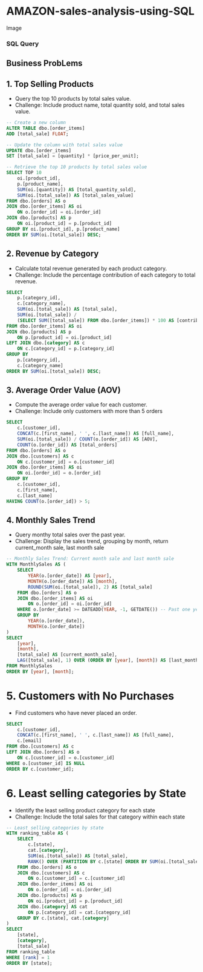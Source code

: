 # AMAZON-sales-analysis-using-SQL
Image
### SQL Query 
## Business ProbLems 
## 1. Top Selling Products 
- Query the top 10 products by total sales value.
- Challenge: Include product name, total quantity sold, and total sales value.
```SQL
-- Create a new column 
ALTER TABLE dbo.[order_items]
ADD [total_sale] FLOAT;

-- Update the column with total sales value
UPDATE dbo.[order_items]
SET [total_sale] = [quantity] * [price_per_unit];

-- Retrieve the top 10 products by total sales value
SELECT TOP 10 
    oi.[product_id], 
    p.[product_name],
    SUM(oi.[quantity]) AS [total_quantity_sold],
    SUM(oi.[total_sale]) AS [total_sales_value]
FROM dbo.[orders] AS o
JOIN dbo.[order_items] AS oi
    ON o.[order_id] = oi.[order_id]
JOIN dbo.[products] AS p
    ON oi.[product_id] = p.[product_id]
GROUP BY oi.[product_id], p.[product_name]
ORDER BY SUM(oi.[total_sale]) DESC;
```
## 2. Revenue by Category
- Calculate total revenue generated by each product category.
- Challenge: Include the percentage contribution of each category to total revenue.
```sql
SELECT 
    p.[category_id],
    c.[category_name],
    SUM(oi.[total_sale]) AS [total_sale],
    SUM(oi.[total_sale]) / 
    (SELECT SUM([total_sale]) FROM dbo.[order_items]) * 100 AS [contribution_percentage]
FROM dbo.[order_items] AS oi
JOIN dbo.[products] AS p
    ON p.[product_id] = oi.[product_id]
LEFT JOIN dbo.[category] AS c
    ON c.[category_id] = p.[category_id]
GROUP BY 
    p.[category_id],
    c.[category_name]
ORDER BY SUM(oi.[total_sale]) DESC;
```
## 3. Average Order Value (AOV)
- Compute the average order value for each customer.
- Challenge: Include only customers with more than 5 orders
```sql
SELECT 
    c.[customer_id],
    CONCAT(c.[first_name], ' ', c.[last_name]) AS [full_name],
    SUM(oi.[total_sale]) / COUNT(o.[order_id]) AS [AOV],
    COUNT(o.[order_id]) AS [total_orders]
FROM dbo.[orders] AS o
JOIN dbo.[customers] AS c
    ON c.[customer_id] = o.[customer_id]
JOIN dbo.[order_items] AS oi
    ON oi.[order_id] = o.[order_id]
GROUP BY 
    c.[customer_id], 
    c.[first_name], 
    c.[last_name]
HAVING COUNT(o.[order_id]) > 5;
```
## 4. Monthly Sales Trend
- Query monthy total sales over the past year. 
- Challenge: Display the sales trend, grouping by month, return current_month sale, last month sale
```sql
-- Monthly Sales Trend: Current month sale and last month sale
WITH MonthlySales AS (
    SELECT 
        YEAR(o.[order_date]) AS [year],
        MONTH(o.[order_date]) AS [month],
        ROUND(SUM(oi.[total_sale]), 2) AS [total_sale]
    FROM dbo.[orders] AS o
    JOIN dbo.[order_items] AS oi
        ON o.[order_id] = oi.[order_id]
    WHERE o.[order_date] >= DATEADD(YEAR, -1, GETDATE()) -- Past one year
    GROUP BY 
        YEAR(o.[order_date]),
        MONTH(o.[order_date])
)
SELECT 
    [year],
    [month],
    [total_sale] AS [current_month_sale],
    LAG([total_sale], 1) OVER (ORDER BY [year], [month]) AS [last_month_sale]
FROM MonthlySales
ORDER BY [year], [month];
```
# 5. Customers with No Purchases 
- Find customers who have never placed an order.
```sql
SELECT 
    c.[customer_id],
    CONCAT(c.[first_name], ' ', c.[last_name]) AS [full_name],
    c.[email]
FROM dbo.[customers] AS c
LEFT JOIN dbo.[orders] AS o
    ON c.[customer_id] = o.[customer_id]
WHERE o.[customer_id] IS NULL
ORDER BY c.[customer_id];
```
# 6. Least selling categories by State 
- Identify the least selling product category for each state
- Challenge: Include the total sales for that category within each state
```sql
-- Least selling categories by state
WITH ranking_table AS (
    SELECT 
        c.[state],
        cat.[category],
        SUM(oi.[total_sale]) AS [total_sale],
        RANK() OVER (PARTITION BY c.[state] ORDER BY SUM(oi.[total_sale]) ASC) AS [rank]
    FROM dbo.[orders] AS o
    JOIN dbo.[customers] AS c
        ON o.[customer_id] = c.[customer_id]
    JOIN dbo.[order_items] AS oi
        ON o.[order_id] = oi.[order_id]
    JOIN dbo.[products] AS p
        ON oi.[product_id] = p.[product_id]
    JOIN dbo.[category] AS cat
        ON p.[category_id] = cat.[category_id]
    GROUP BY c.[state], cat.[category]
)
SELECT 
    [state],
    [category],
    [total_sale]
FROM ranking_table
WHERE [rank] = 1
ORDER BY [state];
```



